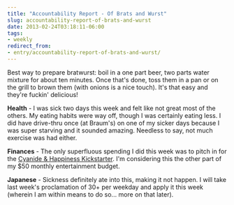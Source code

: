```yaml
---
title: "Accountability Report - Of Brats and Wurst"
slug: accountability-report-of-brats-and-wurst
date: 2013-02-24T03:18:11-06:00
tags:
- weekly
redirect_from:
- entry/accountability-report-of-brats-and-wurst/
---
```

Best way to prepare bratwurst: boil in a one part beer, two parts water mixture for about ten minutes. Once that's done, toss them in a pan or on the grill to brown them (with onions is a nice touch). It's that easy and they're fuckin' delicious!

**Health** - I was sick two days this week and felt like not great most of the others. My eating habits were way off, though I was certainly eating less. I did have drive-thru once (at Braum's) on one of my sicker days because I was super starving and it sounded amazing. Needless to say, not much exercise was had either.

**Finances** - The only superfluous spending I did this week was to pitch in for the [Cyanide & Happiness Kickstarter](http://www.kickstarter.com/projects/explosm/the-cyanide-and-happiness-show). I'm considering this the other part of my $50 monthly entertainment budget.

**Japanese** - Sickness definitely ate into this, making it not happen. I will take last week's proclamation of 30+ per weekday and apply it this week (wherein I am within means to do so... more on that later).
